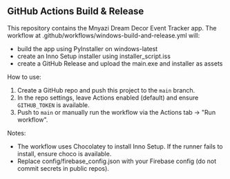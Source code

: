 GitHub Actions Build & Release
------------------------------
This repository contains the Mnyazi Dream Decor Event Tracker app.
The workflow at .github/workflows/windows-build-and-release.yml will:
  - build the app using PyInstaller on windows-latest
  - create an Inno Setup installer using installer_script.iss
  - create a GitHub Release and upload the main.exe and installer as assets

How to use:
  1. Create a GitHub repo and push this project to the `main` branch.
  2. In the repo settings, leave Actions enabled (default) and ensure `GITHUB_TOKEN` is available.
  3. Push to `main` or manually run the workflow via the Actions tab -> "Run workflow".

Notes:
  - The workflow uses Chocolatey to install Inno Setup. If the runner fails to install, ensure choco is available.
  - Replace config/firebase_config.json with your Firebase config (do not commit secrets in public repos).
